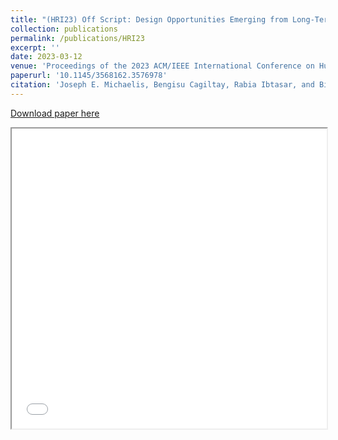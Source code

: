 ```yaml
---
title: "(HRI23) Off Script: Design Opportunities Emerging from Long-Term Social Robot Interactions In-the-Wild"
collection: publications
permalink: /publications/HRI23
excerpt: ''
date: 2023-03-12
venue: 'Proceedings of the 2023 ACM/IEEE International Conference on Human-Robot Interaction (HRI 23)'
paperurl: '10.1145/3568162.3576978'
citation: 'Joseph E. Michaelis, Bengisu Cagiltay, Rabia Ibtasar, and Bilge Mutlu. 2023. "Off Script:" Design Opportunities Emerging from Long-Term Social Robot Interactions In-the-Wild. In Proceedings of the 2023 ACM/IEEE International Conference on Human-Robot Interaction (HRI 23). Association for Computing Machinery, New York, NY, USA, 378–387 '
---
```


[Download paper here](https://bengisucagiltay.github.io/files/HRI23-Michaelis-Cagiltay.pdf)
<iframe src="/files/HRI23-Michaelis-Cagiltay.pdf" width="100%" height="480" allow="autoplay"></iframe>




